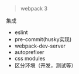 > webpack 3

集成
- eslint
- pre-commit(husky实现)
- webpack-dev-server
- autoprefixer
- css modules
- 区分环境（开发，测试等）
